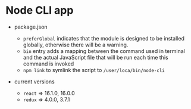 # Node CLI app

* package.json
  * `preferGlobal` indicates that the module is designed to be installed globally, otherwise there will be a warning.
  * `bin` entry adds a mapping between the command used in terminal and the actual JavaScript file that will be run each time this command is invoked
  * `npm link` to symlink the script to `/user/loca/bin/node-cli`

* current versions 
  * `react` => 16.1.0, 16.0.0
  * `redux` => 4.0.0, 3.7.1